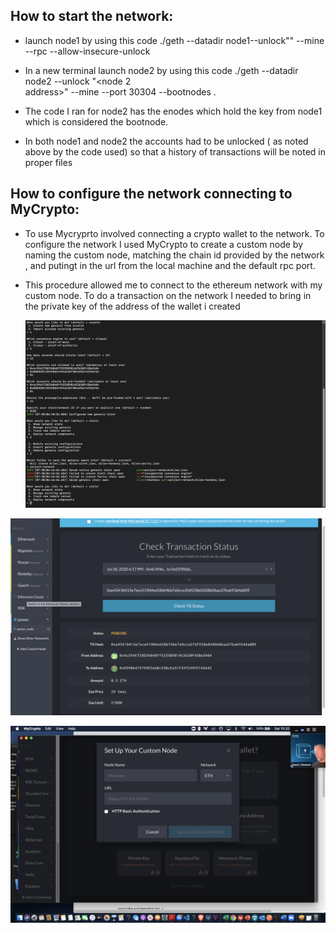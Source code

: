   ## How to start  the  network:
  
* launch node1 by using this code ./geth --datadir
  node1--unlock"<node1 address>" --mine --rpc --allow-insecure-unlock

* In a new terminal launch node2 by using this code ./geth --datadir node2 --unlock "<node 2   
  address>" --mine --port 30304 --bootnodes <enode address from node1>.
 
* The code  I ran for node2 has the enodes which hold the key from node1 which is considered the
   bootnode. 
 
* In both node1 and node2 the accounts had to be unlocked ( as noted above by the code used) so that a
 history of transactions will be noted in  proper files
  

## How to configure the network connecting to MyCrypto:
  
  * To use Mycryprto involved connecting a crypto wallet to the network. To configure the network I used
    MyCrypto to create a custom node by naming the custom node, matching  the chain id  provided by
    the  network , and putingt in the url from the local machine and the default rpc port.
    
    
 * This procedure allowed me to connect to the ethereum network with my custom node. To do a  transaction
   on the network I needed to bring in the private key of the address of the wallet i created

   ![connecting to MYCrypto](https://github.com/wpcesaire/proof-of-authority-project/blob/master/Screen%20Shot%202020-07-30%20at%206.50.26%20AM.png)
 
  ![tx](https://github.com/wpcesaire/proof-of-authority-project/blob/master/Screen%20Shot%202020-07-31%20at%201.44.09%20PM.png)
   

![tx](https://github.com/wpcesaire/proof-of-authority-project/blob/master/Screen%20Shot%202020-07-25%20at%2010.33.26%20AM.png)


